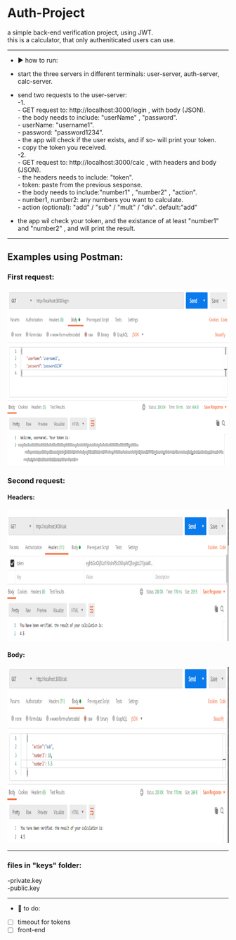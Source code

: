 # Auth-Project

a simple back-end verification project, using JWT.  
this is a calculator, that only autheniticated users can use.  

________________________________________________________________


- :arrow_forward: how to run:  

- start the three servers in different terminals: user-server, auth-server, calc-server.  
- send two requests to the user-server:  
  -1.   
      - GET request to: http://localhost:3000/login , with body (JSON).  
      - the body needs to include: "userName" ,  "password".  
      - userName: "username1".  
      - password: "password1234".  
      - the app will check if the user exists, and if so- will print your token.  
      - copy the token you received.  
 -2.  
      - GET request to:   http://localhost:3000/calc , with headers and body (JSON).  
      - the headers needs to include: "token".  
        - token: paste from the previous sesponse.  
      - the body needs to include:"number1" , "number2" , "action".  
      - number1, number2: any numbers you want to calculate.    
      - action (optional): "add" / "sub" / "mult" / "div". default:"add"  
- the app wil check your token, and the existance of at least "number1" and "number2" , and will print the result.  
________________________________________________________________

## Examples using Postman:

### First request:  
<kbd>  
<img src="https://github.com/droryair/Auth-Project/blob/master/assets/firstRequest.PNG" alt="First Request Example" height="400">   
</kbd>  
  
    
### Second request:    
#### Headers:  
<kbd>  
<img src="https://github.com/droryair/Auth-Project/blob/master/assets/SecondeRequest-Headers.PNG" alt="Second Request-Headers Example" height="300"> 
 </kbd>    
   
 #### Body:  
<kbd>  
<img src="https://github.com/droryair/Auth-Project/blob/master/assets/secondRequest-Body.PNG" alt="Second Request-Body Example" height="400">  
</kbd>

________________________________________________________________

### files in "keys" folder:  
-private.key  
-public.key  

________________________________________________________________

- :memo: to do:  
 - [ ] timeout for tokens
 - [ ] front-end
